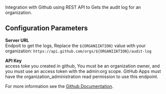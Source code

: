 Integration with Github using REST API to Gets the audit log for an organization.

## Configuration Parameters

**Server URL**  
Endpoit to get the logs, Replace the `${ORGANIZATION}` value with your organization: ``https://api.github.com/orgs/${ORGANIZATION}/audit-log``

**API Key**  
access toke you created in github, You must be an organization owner, and you must use an access token with the admin:org scope.
GitHub Apps must have the organization_administration read permission to use this endpoint.

For more information see the [Github Documentation](https://docs.github.com/en/rest/orgs/orgs#get-the-audit-log-for-an-organization).